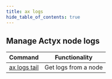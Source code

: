 ```yaml
---
title: ax logs
hide_table_of_contents: true
---
```


## Manage Actyx node logs

| Command                 | Functionality        |
| ----------------------- | -------------------- |
| [ax logs tail](tail.md) | Get logs from a node |
